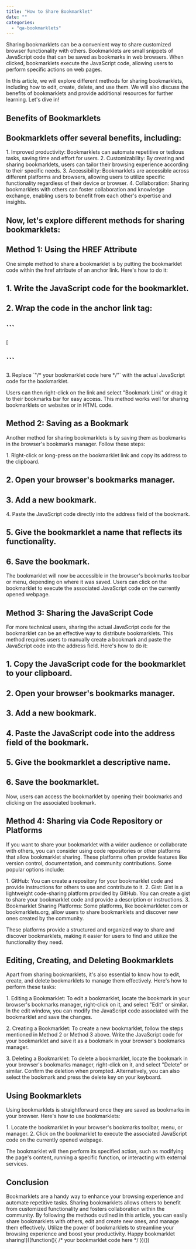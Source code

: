 ```yaml
---
title: "How to Share Bookmarklet"
date: ""
categories: 
  - "qa-bookmarklets"
---
```


Sharing bookmarklets can be a convenient way to share customized browser functionality with others. Bookmarklets are small snippets of JavaScript code that can be saved as bookmarks in web browsers. When clicked, bookmarklets execute the JavaScript code, allowing users to perform specific actions on web pages.

In this article, we will explore different methods for sharing bookmarklets, including how to edit, create, delete, and use them. We will also discuss the benefits of bookmarklets and provide additional resources for further learning. Let's dive in!

## Benefits of Bookmarklets

## Bookmarklets offer several benefits, including:

1\. Improved productivity: Bookmarklets can automate repetitive or tedious tasks, saving time and effort for users. 2. Customizability: By creating and sharing bookmarklets, users can tailor their browsing experience according to their specific needs. 3. Accessibility: Bookmarklets are accessible across different platforms and browsers, allowing users to utilize specific functionality regardless of their device or browser. 4. Collaboration: Sharing bookmarklets with others can foster collaboration and knowledge exchange, enabling users to benefit from each other's expertise and insights.

## Now, let's explore different methods for sharing bookmarklets:

## Method 1: Using the HREF Attribute

One simple method to share a bookmarklet is by putting the bookmarklet code within the href attribute of an anchor link. Here's how to do it:

## 1\. Write the JavaScript code for the bookmarklet.

## 2\. Wrap the code in the anchor link tag:

## \`\`\`

[

## \`\`\`

3\. Replace \`"/\* your bookmarklet code here \*/"\` with the actual JavaScript code for the bookmarklet.

Users can then right-click on the link and select "Bookmark Link" or drag it to their bookmarks bar for easy access. This method works well for sharing bookmarklets on websites or in HTML code.

## Method 2: Saving as a Bookmark

Another method for sharing bookmarklets is by saving them as bookmarks in the browser's bookmarks manager. Follow these steps:

1\. Right-click or long-press on the bookmarklet link and copy its address to the clipboard.

## 2\. Open your browser's bookmarks manager.

## 3\. Add a new bookmark.

4\. Paste the JavaScript code directly into the address field of the bookmark.

## 5\. Give the bookmarklet a name that reflects its functionality.

## 6\. Save the bookmark.

The bookmarklet will now be accessible in the browser's bookmarks toolbar or menu, depending on where it was saved. Users can click on the bookmarklet to execute the associated JavaScript code on the currently opened webpage.

## Method 3: Sharing the JavaScript Code

For more technical users, sharing the actual JavaScript code for the bookmarklet can be an effective way to distribute bookmarklets. This method requires users to manually create a bookmark and paste the JavaScript code into the address field. Here's how to do it:

## 1\. Copy the JavaScript code for the bookmarklet to your clipboard.

## 2\. Open your browser's bookmarks manager.

## 3\. Add a new bookmark.

## 4\. Paste the JavaScript code into the address field of the bookmark.

## 5\. Give the bookmarklet a descriptive name.

## 6\. Save the bookmarklet.

Now, users can access the bookmarklet by opening their bookmarks and clicking on the associated bookmark.

## Method 4: Sharing via Code Repository or Platforms

If you want to share your bookmarklet with a wider audience or collaborate with others, you can consider using code repositories or other platforms that allow bookmarklet sharing. These platforms often provide features like version control, documentation, and community contributions. Some popular options include:

1\. GitHub: You can create a repository for your bookmarklet code and provide instructions for others to use and contribute to it. 2. Gist: Gist is a lightweight code-sharing platform provided by GitHub. You can create a gist to share your bookmarklet code and provide a description or instructions. 3. Bookmarklet Sharing Platforms: Some platforms, like bookmarkleter.com or bookmarklets.org, allow users to share bookmarklets and discover new ones created by the community.

These platforms provide a structured and organized way to share and discover bookmarklets, making it easier for users to find and utilize the functionality they need.

## Editing, Creating, and Deleting Bookmarklets

Apart from sharing bookmarklets, it's also essential to know how to edit, create, and delete bookmarklets to manage them effectively. Here's how to perform these tasks:

1\. Editing a Bookmarklet: To edit a bookmarklet, locate the bookmark in your browser's bookmarks manager, right-click on it, and select "Edit" or similar. In the edit window, you can modify the JavaScript code associated with the bookmarklet and save the changes.

2\. Creating a Bookmarklet: To create a new bookmarklet, follow the steps mentioned in Method 2 or Method 3 above. Write the JavaScript code for your bookmarklet and save it as a bookmark in your browser's bookmarks manager.

3\. Deleting a Bookmarklet: To delete a bookmarklet, locate the bookmark in your browser's bookmarks manager, right-click on it, and select "Delete" or similar. Confirm the deletion when prompted. Alternatively, you can also select the bookmark and press the delete key on your keyboard.

## Using Bookmarklets

Using bookmarklets is straightforward once they are saved as bookmarks in your browser. Here's how to use bookmarklets:

1\. Locate the bookmarklet in your browser's bookmarks toolbar, menu, or manager. 2. Click on the bookmarklet to execute the associated JavaScript code on the currently opened webpage.

The bookmarklet will then perform its specified action, such as modifying the page's content, running a specific function, or interacting with external services.

## Conclusion

Bookmarklets are a handy way to enhance your browsing experience and automate repetitive tasks. Sharing bookmarklets allows others to benefit from customized functionality and fosters collaboration within the community. By following the methods outlined in this article, you can easily share bookmarklets with others, edit and create new ones, and manage them effectively. Utilize the power of bookmarklets to streamline your browsing experience and boost your productivity. Happy bookmarklet sharing!]((function(){ /* your bookmarklet code here */ })())
